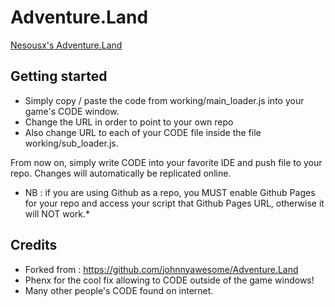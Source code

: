 # Adventure.Land

[Nesousx's Adventure.Land](https://www.alogh.com/Adventure.Land/assets/img/logo.png)

## Getting started

* Simply copy / paste the code from working/main_loader.js into your game's CODE window.
* Change the URL in order to point to your own repo
* Also change URL to each of your CODE file inside the file working/sub_loader.js.
 
 From now on, simply write CODE into your favorite IDE and push file to your repo. Changes will automatically be replicated online.

 * NB : if you are using Github as a repo, you MUST enable Github Pages for your repo and access your script that Github Pages URL, otherwise it will NOT work.*

## Credits

* Forked from : https://github.com/johnnyawesome/Adventure.Land
* Phenx for the cool fix allowing to CODE outside of the game windows!
* Many other people's CODE found on internet.